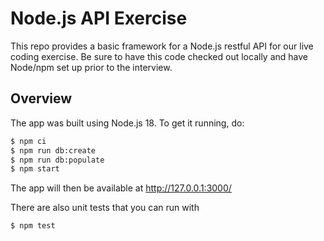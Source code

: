 # Node.js API Exercise

This repo provides a basic framework for a Node.js restful API for our live
coding exercise.  Be sure to have this code checked out locally and have
Node/npm set up prior to the interview.

## Overview

The app was built using Node.js 18.  To get it running, do:

```sh
$ npm ci
$ npm run db:create
$ npm run db:populate
$ npm start
```

The app will then be available at http://127.0.0.1:3000/

There are also unit tests that you can run with

```sh
$ npm test
```

